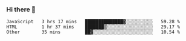 ### Hi there 👋

<!--START_SECTION:waka-->

```text
JavaScript   3 hrs 17 mins   ██████████████▓░░░░░░░░░░   59.28 %
HTML         1 hr 37 mins    ███████▒░░░░░░░░░░░░░░░░░   29.17 %
Other        35 mins         ██▓░░░░░░░░░░░░░░░░░░░░░░   10.54 %
```

<!--END_SECTION:waka-->
<!--
**Boombag0607/Boombag0607** is a ✨ _special_ ✨ repository because its `README.md` (this file) appears on your GitHub profile.

Here are some ideas to get you started:

- 🔭 I’m currently working on ...
- 🌱 I’m currently learning ...
- 👯 I’m looking to collaborate on ...
- 🤔 I’m looking for help with ...
- 💬 Ask me about ...
- 📫 How to reach me: ...
- 😄 Pronouns: ...
- ⚡ Fun fact: ...
-->
